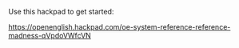 Use this hackpad to get started:

https://openenglish.hackpad.com/oe-system-reference-reference-madness-qVpdoVWfcVN